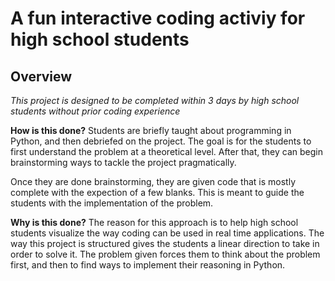 # A fun interactive coding activiy for high school students

## Overview 

*This project is designed to be completed within 3 days by high school students without prior coding experience*

**How is this done?** 
Students are briefly taught about programming in Python, and then debriefed on the project.
The goal is for the students to first understand the problem at a theoretical level. 
After that, they can begin brainstorming ways to tackle the project pragmatically.

Once they are done brainstorming, they are given code that is mostly complete with the expection 
of a few blanks. This is meant to guide the students with the implementation of the problem.

**Why is this done?** 
The reason for this approach is to help high school students visualize the way coding can
be used in real time applications. The way this project is structured gives the students a 
linear direction to take in order to solve it. The problem given forces them to think 
about the problem first, and then to find ways to implement their reasoning in Python.  